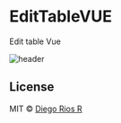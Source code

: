 # EditTableVUE
Edit table Vue

![header](http://g.recordit.co/ck9bcQnbuX.gif)

## License
MIT © [Diego Rios R](https://twitter.com/fitorios258)
